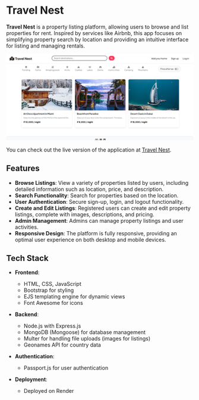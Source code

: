# Travel Nest

**Travel Nest** is a property listing platform, allowing users to browse and list properties for rent. Inspired by services like Airbnb, this app focuses on simplifying property search by location and providing an intuitive interface for listing and managing rentals.

![Travel Nest Screenshot](./assets/TravelNestHomeScreen.png)

You can check out the live version of the application at [Travel Nest](https://travel-nest-xbhg.onrender.com).

## Features

- **Browse Listings**: View a variety of properties listed by users, including detailed information such as location, price, and description.
- **Search Functionality**: Search for properties based on the location.
- **User Authentication**: Secure sign-up, login, and logout functionality.
- **Create and Edit Listings**: Registered users can create and edit property listings, complete with images, descriptions, and pricing.
- **Admin Management**: Admins can manage property listings and user activities.
- **Responsive Design**: The platform is fully responsive, providing an optimal user experience on both desktop and mobile devices.

## Tech Stack

- **Frontend**:

  - HTML, CSS, JavaScript
  - Bootstrap for styling
  - EJS templating engine for dynamic views
  - Font Awesome for icons

- **Backend**:

  - Node.js with Express.js
  - MongoDB (Mongoose) for database management
  - Multer for handling file uploads (images for listings)
  - Geonames API for country data

- **Authentication**:

  - Passport.js for user authentication

- **Deployment**:
  - Deployed on Render
